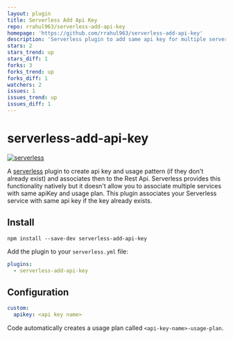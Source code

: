 ```yaml
---
layout: plugin
title: Serverless Add Api Key
repo: rrahul963/serverless-add-api-key
homepage: 'https://github.com/rrahul963/serverless-add-api-key'
description: 'Serverless plugin to add same api key for multiple serverless services i.e. to re-use apikey across multiple api gateway apis.'
stars: 2
stars_trend: up
stars_diff: 1
forks: 3
forks_trend: up
forks_diff: 1
watchers: 2
issues: 1
issues_trend: up
issues_diff: 1
---
```



# serverless-add-api-key
[![serverless](http://public.serverless.com/badges/v3.svg)](http://www.serverless.com)

A [serverless](http://www.serverless.com) plugin to create api key and usage pattern (if they don't already exist) and associates then to the Rest Api.
Serverless provides this functionality natively but it doesn't allow you to associate multiple services with same apiKey and usage plan.
This plugin associates your Serverless service with same api key if the key already exists.

## Install

`npm install --save-dev serverless-add-api-key`

Add the plugin to your `serverless.yml` file:

```yaml
plugins:
  - serverless-add-api-key
```

## Configuration
```yaml
custom:
  apikey: <api key name>
```
Code automatically creates a usage plan called `<api-key-name>-usage-plan`.

